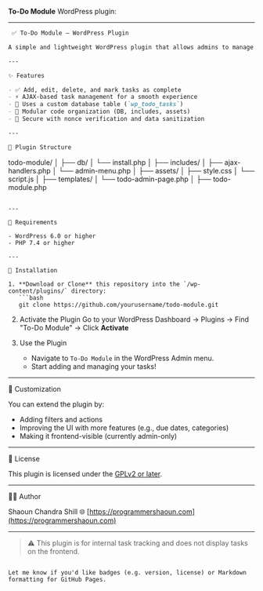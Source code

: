 **To-Do Module** WordPress plugin:

---

```markdown
 ✅ To-Do Module – WordPress Plugin

A simple and lightweight WordPress plugin that allows admins to manage a to-do list directly from the WordPress dashboard. Built using a clean, modular code structure with AJAX for dynamic task handling.

---

✨ Features

- ✅ Add, edit, delete, and mark tasks as complete
- ⚡ AJAX-based task management for a smooth experience
- 💾 Uses a custom database table (`wp_todo_tasks`)
- 🧩 Modular code organization (DB, includes, assets)
- 🔐 Secure with nonce verification and data sanitization

---

📂 Plugin Structure

```

todo-module/
│
├── db/
│   └── install.php
│
├── includes/
│   ├── ajax-handlers.php
│   └── admin-menu.php
│
├── assets/
│   ├── style.css
│   └── script.js
│
├── templates/
│   └── todo-admin-page.php
│
├── todo-module.php


````

---

🧰 Requirements

- WordPress 6.0 or higher
- PHP 7.4 or higher

---

🚀 Installation

1. **Download or Clone** this repository into the `/wp-content/plugins/` directory:
   ```bash
   git clone https://github.com/yourusername/todo-module.git
````

2. Activate the Plugin
   Go to your WordPress Dashboard → Plugins → Find "To-Do Module" → Click **Activate**

3. Use the Plugin

   * Navigate to `To-Do Module` in the WordPress Admin menu.
   * Start adding and managing your tasks!

---

🔧 Customization

You can extend the plugin by:

* Adding filters and actions
* Improving the UI with more features (e.g., due dates, categories)
* Making it frontend-visible (currently admin-only)

---

📜 License

This plugin is licensed under the [GPLv2 or later](https://www.gnu.org/licenses/gpl-2.0.html).

---

🧑‍💻 Author

Shaoun Chandra Shill
🌐 [https://programmershaoun.com](https://programmershaoun.com)

---

> ⚠️ This plugin is for internal task tracking and does not display tasks on the frontend.

```

Let me know if you'd like badges (e.g. version, license) or Markdown formatting for GitHub Pages.
```
